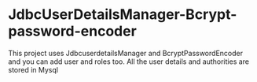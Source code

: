 # JdbcUserDetailsManager-Bcrypt-password-encoder
This project uses JdbcuserdetailsManager and BcryptPasswordEncoder and you can add user and roles too. All the user details and authorities are stored in Mysql
